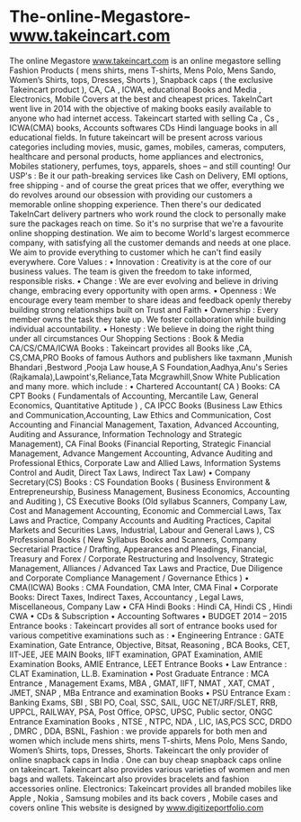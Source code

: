 # The-online-Megastore-www.takeincart.com
The online Megastore www.takeincart.com is an online megastore selling Fashion Products ( mens shirts, mens T-shirts, Mens Polo, Mens Sando, Women’s Shirts, tops,   Dresses, Shorts ), Snapback caps ( the exclusive Takeincart product ), CA, CA , ICWA, educational Books and Media , Electronics, Mobile Covers at the best and cheapest   prices. TakeInCart went live in 2014 with the objective of making books easily available to anyone who had internet access. Takeincart started with selling Ca , Cs ,   ICWA(CMA) books, Accounts softwares CDs Hindi language books in all educational fields. In future takeincart will be present across various categories including   movies, music, games, mobiles, cameras, computers, healthcare and personal products, home appliances and electronics, Mobiles stationery, perfumes, toys, apparels,   shoes – and still counting! Our USP's : Be it our path-breaking services like Cash on Delivery, EMI options, free shipping - and of course the great prices that we   offer, everything we do revolves around our obsession with providing our customers a memorable online shopping experience. Then there's our dedicated TakeInCart   delivery partners who work round the clock to personally make sure the packages reach on time. So it's no surprise that we're a favourite online shopping destination.   We aim to become World's largest ecommerce company, with satisfying all the customer demands and needs at one place. We aim to provide everything to customer which he   can't find easily everywhere.  Core Values : • Innovation : Creativity is at the core of our business values. The team is given the freedom to take informed, responsible risks. • Change : We are   ever evolving and believe in driving change, embracing every opportunity with open arms. • Openness : We encourage every team member to share ideas and feedback openly   thereby building strong relationships built on Trust and Faith • Ownership : Every member owns the task they take up. We foster collaboration while building individual   accountability. • Honesty : We believe in doing the right thing under all circumstances  Our Shopping Sections : Book &amp; Media CA/CS/CMA/ICWA Books : Takeincart provides all Books like ,CA, CS,CMA,PRO Books of famous Authors and publishers like taxmann ,Munish Bhandari ,Bestword ,Pooja Law   house,A S Foundation,Aadhya,Anu's Series (Rajkamala),Lawpoint's,Reliance,Tata Mcgrawhill,Snow White Publication and many more.  which include :  • Chartered Accountant( CA ) Books: CA CPT Books ( Fundamentals of Accounting, Mercantile Law, General Economics, Quantitative Aptitude ) , CA IPCC Books (Business Law   Ethics and Communication,Accounting, Law Ethics and Communication, Cost Accounting and Financial Management, Taxation, Advanced Accounting, Auditing and Assurance,   Information Technology and Strategic Management), CA Final Books (Financial Reporting, Strategic Financial Management, Advance Mangement Accounting, Advance Auditing   and Professional Ethics, Corporate Law and Allied Laws, Information Systems Control and Audit, Direct Tax Laws, Indirect Tax Law)  • Company Secretary(CS) Books : CS Foundation Books ( Business Environment &amp; Entrepreneurship, Business Management, Business Economics, Accounting and Auditing ), CS   Executive Books (Old syllabus Scanners, Company Law, Cost and Management Accounting, Economic and Commercial Laws, Tax Laws and Practice, Company Accounts and Auditing   Practices, Capital Markets and Securities Laws, Industrial, Labour and General Laws ), CS Professional Books ( New Syllabus Books and Scanners, Company Secretarial   Practice / Drafting, Appearances and Pleadings, Financial, Treasury and Forex / Corporate Restructuring and Insolvency, Strategic Management, Alliances / Advanced Tax   Laws and Practice, Due Diligence and Corporate Compliance Management / Governance Ethics )  • CMA(ICWA) Books : CMA Foundation, CMA Inter, CMA Final • Corporate Books: Direct Taxes, Indirect Taxes, Accountancy , Legal Laws, Miscellaneous, Company Law • CFA   Hindi Books : Hindi CA, Hindi CS , Hindi CWA • CDs &amp; Subscription • Accounting Softwares • BUDGET 2014 – 2015 Entrance books : Takeincart provides all sort of entrance   books used for various competitive examinations such as : • Engineering Entrance : GATE Examination, Gate Entrance, Objective, Bitsat, Reasoning , BCA Books, CET,   IIT-JEE, JEE MAIN Books, IIFT examination, GPAT Examination, AMIE Examination Books, AMIE Entrance, LEET Entrance Books • Law Entrance : CLAT Examination, LL.B.   Examination • Post Graduate Entrance : MCA Entrance , Management Exams, MBA , GMAT, IIFT, NMAT , XAT, CMAT , JMET, SNAP , MBa Entrance and examination Books • PSU   Entrance Exam : Banking Exams, SBI , SBI PO, Coal, SSC, SAIL, UGC NET/JRF/SLET, RRB, UPPCL, RAILWAY, PSA, Post Office, OPSC, UPSC, Public sector, ONGC Entrance   Examination Books , NTSE , NTPC, NDA , LIC, IAS,PCS SCC, DRDO , DMRC , DDA, BSNL, Fashion : we provide apparels for both men and women which include mens shirts, mens T-shirts, Mens Polo, Mens Sando, Women’s Shirts, tops, Dresses, Shorts. Takeincart   the only provider of online snapback caps in India . One can buy cheap snapback caps online on takeincart. Takeincart also provides various varieties of women and men   bags and wallets. Takeincart also provides bracelets and fashion accessories online. Electronics: Takeincart provides all branded mobiles like Apple , Nokia , Samsung mobiles and its back covers , Mobile cases and covers online This website is designed by www.digitizeportfolio.com
